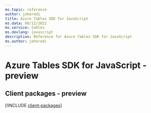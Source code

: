 ```yaml
---
ms.topic: reference
author: joheredi
title: Azure Tables SDK for JavaScript
ms.data: 08/12/2022
ms.service: tables
ms.devlang: javascript
description: Reference for Azure Tables SDK for JavaScript
ms.author: joheredi
---
```

# Azure Tables SDK for JavaScript - preview

## Client packages - preview
[!INCLUDE [client-packages](tables-client-index.md)]

